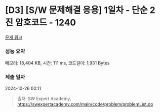 # [D3] [S/W 문제해결 응용] 1일차 - 단순 2진 암호코드 - 1240 

[문제 링크](https://swexpertacademy.com/main/code/problem/problemDetail.do?contestProbId=AV15FZuqAL4CFAYD) 

### 성능 요약

메모리: 18,404 KB, 시간: 111 ms, 코드길이: 1,931 Bytes

### 제출 일자

2024-10-26 00:11



> 출처: SW Expert Academy, https://swexpertacademy.com/main/code/problem/problemList.do